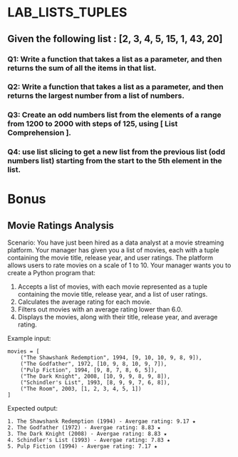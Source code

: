 # LAB_LISTS_TUPLES


## Given the following list : [2, 3, 4, 5, 15, 1, 43, 20]
### Q1: Write a function that takes a list as a parameter, and then returns  the sum  of all the items in that list.
### Q2: Write a function that takes a list as a parameter, and then returns the largest number from a list of numbers.
### Q3: Create an odd numbers list from the elements of a range from 1200 to 2000 with steps of 125, using [ List Comprehension ].
### Q4: use list slicing to get a new list from the previous list (odd numbers list) starting from the start to the 5th element in the list.


# Bonus

## Movie Ratings Analysis

Scenario:
You have just been hired as a data analyst at a movie streaming platform. Your manager has given you a list of movies, each with a tuple containing the movie title, release year, and user ratings. The platform allows users to rate movies on a scale of 1 to 10. Your manager wants you to create a Python program that:

1. Accepts a list of movies, with each movie represented as a tuple containing the movie title, release year, and a list of user ratings.
2. Calculates the average rating for each movie.
3. Filters out movies with an average rating lower than 6.0.
5. Displays the  movies, along with their title, release year, and average rating.

Example input:
```
movies = [
    ("The Shawshank Redemption", 1994, [9, 10, 10, 9, 8, 9]),
    ("The Godfather", 1972, [10, 9, 8, 10, 9, 7]),
    ("Pulp Fiction", 1994, [9, 8, 7, 8, 6, 5]),
    ("The Dark Knight", 2008, [10, 9, 9, 8, 9, 8]),
    ("Schindler's List", 1993, [8, 9, 9, 7, 6, 8]),
    ("The Room", 2003, [1, 2, 3, 4, 5, 1])
]
```

Expected output:
```
1. The Shawshank Redemption (1994) - Avergae rating: 9.17 ★
2. The Godfather (1972) - Avergae rating: 8.83 ★
3. The Dark Knight (2008) - Avergae rating: 8.83 ★
4. Schindler's List (1993) - Avergae rating: 7.83 ★
5. Pulp Fiction (1994) - Avergae rating: 7.17 ★
```
